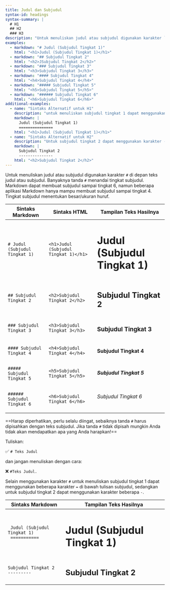 ```yaml
---
title: Judul dan Subjudul
syntax-id: headings
syntax-summary: |
  # H1
  ## H2
  ### H3
description: "Untuk menuliskan judul atau subjudul digunakan karakter `#` di depan teks judul atau subjudul. Banyaknya tanda `#` menandai tingkat subjudul. Markdown dapat membuat subjudul sampai tingkat 6, namun beberapa aplikasi Markdown hanya mampu membuat subjudul sampai tingkat 4. Tingkat subjudul menentukan besar/ukuran huruf."
examples:
  - markdown: "# Judul (Subjudul Tingkat 1)"
    html: "<h1>Judul (Subjudul Tingkat 1)</h1>"
  - markdown: "## Subjudul Tingkat 2"
    html: "<h2>JSubjudul Tingkat 2</h2>"
  - markdown: "### Subjudul Tingkat 3"
    html: "<h3>Subjudul Tingkat 3</h3>"
  - markdown: "#### Subjudul Tingkat 4"
    html: "<h4>Subjudul Tingkat 4</h4>"
  - markdown: "##### Subjudul Tingkat 5"
    html: "<h5>Subjudul Tingkat 5</h5>"
  - markdown: "###### Subjudul Tingkat 6"
    html: "<h6>Subjudul Tingkat 6</h6>"
additional-examples:
  - name: "Sintaks Alternatif untuk H1"
    description: "untuk menuliskan subjudul tingkat 1 dapat menggunakan beberapa karakter `=` di bawah tulisan judul (subjudul tingkat 1)."
    markdown: |
      Judul (Subjudul Tingkat 1)
      ===============
    html: "<h1>Judul (Subjudul Tingkat 1)</h1>"
  - name: "Sintaks Alternatif untuk H2"
    description: "Untuk subjudul tingkat 2 dapat menggunakan karakter -- di bawah tulisan subjudul tingkat 2."
    markdown: |
      Subjudul Tingkat 2
      ---------------
    html: "<h2>Subjudul Tingkat 2</h2>"
---
```


Untuk menuliskan judul atau subjudul digunakan karakter `#` di depan teks judul atau subjudul. Banyaknya tanda `#` menandai tingkat subjudul. Markdown dapat membuat subjudul sampai tingkat 6, namun beberapa aplikasi Markdown hanya mampu membuat subjudul sampai tingkat 4. Tingkat subjudul menentukan besar/ukuran huruf.

<table class="table table-bordered">
  <thead class="thead-light">
    <tr>
      <th>Sintaks Markdown</th>
      <th>Sintaks HTML</th>
      <th>Tampilan Teks Hasilnya</th>
    </tr>
  </thead>
  <tbody>
    <tr>
      <td><code class="highlighter-rouge"># Judul (Subjudul Tingkat 1)</code></td>
      <td><code class="highlighter-rouge">&lt;h1&gt;Judul (Subjudul Tingkat 1)&lt;/h1&gt;</code></td>
      <td><h1 class="no-anchor" data-toc-skip="">Judul (Subjudul Tingkat 1)</h1></td>
    </tr>
    <tr>
      <td><code class="highlighter-rouge">## Subjudul Tingkat 2</code></td>
      <td><code class="highlighter-rouge">&lt;h2&gt;Subjudul Tingkat 2&lt;/h2&gt;</code></td>
      <td><h2 class="no-anchor" data-toc-skip="">Subjudul Tingkat 2</h2></td>
    </tr>
    <tr>
      <td><code class="highlighter-rouge">### Subjudul Tingkat 3</code></td>
      <td><code class="highlighter-rouge">&lt;h3&gt;Subjudul Tingkat 3&lt;/h3&gt;</code></td>
      <td><h3 class="no-anchor" data-toc-skip="">Subjudul Tingkat 3</h3></td>
    </tr>
    <tr>
      <td><code class="highlighter-rouge">#### Subjudul Tingkat 4</code></td>
      <td><code class="highlighter-rouge">&lt;h4&gt;Subjudul Tingkat 4&lt;/h4&gt;</code></td>
      <td><h4 class="no-anchor">Subjudul Tingkat 4</h4></td>
    </tr>
    <tr>
      <td><code class="highlighter-rouge">##### Subjudul Tingkat 5</code></td>
      <td><code class="highlighter-rouge">&lt;h5&gt;Subjudul Tingkat 5&lt;/h5&gt;</code></td>
      <td><h5 class="no-anchor">Subjudul Tingkat 5</h5></td>
    </tr>
    <tr>
      <td><code class="highlighter-rouge">###### Subjudul Tingkat 6</code></td>
      <td><code class="highlighter-rouge">&lt;h6&gt;Subjudul Tingkat 6&lt;/h6&gt;</code></td>
      <td><h6 class="no-anchor">Subjudul Tingkat 6</h6></td>
    </tr>
  </tbody>
</table>

==Harap diperhatikan, perlu selalu diingat, sebaiknya tanda  `#` harus dipisahkan dengan teks subjudul. Jika tanda `#` tidak dipisah mungkin Anda tidak akan mendapatkan apa yang Anda harapkan!==

Tuliskan:

✅ `# Teks Judul `

dan jangan menuliskan dengan cara:

❌ `#Teks Judul.`

Selain menggunakan karakter `#` untuk menuliskan subjudul tingkat 1 dapat menggunakan beberapa karakter `=` di bawah tulisan subjudul, sedangkan untuk subjudul tingkat 2 dapat menggunakan karakter beberapa  `-`.

<table class="table table-bordered">
  <thead class="thead-light">
    <tr>
      <th>Sintaks Markdown</th>
      <th>Tampilan Teks Hasilnya</th>
    </tr>
  </thead>
  <tbody>
    <tr>
      <td><code class="highlighter-rouge"> Judul (Subjudul Tingkat 1)<br> ===========</code></td>
      <td><h1 class="no-anchor" data-toc-skip="">Judul (Subjudul Tingkat 1)</h1></td>
    </tr>
    <tr>
      <td><code class="highlighter-rouge">Subjudul Tingkat 2<br>---------</code></td>
      <td><h2 class="no-anchor" data-toc-skip="">Subjudul Tingkat 2</h2></td>
    </tr>
  </tbody>
</table>
